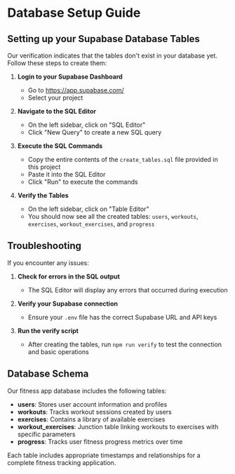 # Database Setup Guide

## Setting up your Supabase Database Tables

Our verification indicates that the tables don't exist in your database yet. Follow these steps to create them:

1. **Login to your Supabase Dashboard**
   - Go to https://app.supabase.com/
   - Select your project

2. **Navigate to the SQL Editor**
   - On the left sidebar, click on "SQL Editor"
   - Click "New Query" to create a new SQL query

3. **Execute the SQL Commands**
   - Copy the entire contents of the `create_tables.sql` file provided in this project
   - Paste it into the SQL Editor
   - Click "Run" to execute the commands

4. **Verify the Tables**
   - On the left sidebar, click on "Table Editor"
   - You should now see all the created tables: `users`, `workouts`, `exercises`, `workout_exercises`, and `progress`

## Troubleshooting

If you encounter any issues:

1. **Check for errors in the SQL output**
   - The SQL Editor will display any errors that occurred during execution

2. **Verify your Supabase connection**
   - Ensure your `.env` file has the correct Supabase URL and API keys

3. **Run the verify script**
   - After creating the tables, run `npm run verify` to test the connection and basic operations

## Database Schema

Our fitness app database includes the following tables:

- **users**: Stores user account information and profiles
- **workouts**: Tracks workout sessions created by users
- **exercises**: Contains a library of available exercises
- **workout_exercises**: Junction table linking workouts to exercises with specific parameters
- **progress**: Tracks user fitness progress metrics over time

Each table includes appropriate timestamps and relationships for a complete fitness tracking application. 